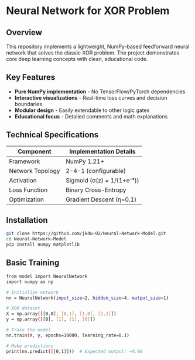 # Neural Network for XOR Problem

## Overview
This repository implements a lightweight, NumPy-based feedforward neural network that solves the classic XOR problem. The project demonstrates core deep learning concepts with clean, educational code.

## Key Features
- **Pure NumPy implementation** - No TensorFlow/PyTorch dependencies
- **Interactive visualizations** - Real-time loss curves and decision boundaries
- **Modular design** - Easily extendable to other logic gates
- **Educational focus** - Detailed comments and math explanations

## Technical Specifications
| Component          | Implementation Details                 |
|--------------------|----------------------------------------|
| Framework          | NumPy 1.21+                            |
| Network Topology   | 2-4-1 (configurable)                   |
| Activation         | Sigmoid (σ(z) = 1/(1+e⁻ᶻ))             |
| Loss Function      | Binary Cross-Entropy                   |
| Optimization       | Gradient Descent (η=0.1)               |

## Installation
```bash
git clone https://github.com/jkdu-O2/Neural-Network-Model.git
cd Neural-Network-Model
pip install numpy matplotlib
```
## Basic Training
```bash
from model import NeuralNetwork
import numpy as np

# Initialize network
nn = NeuralNetwork(input_size=2, hidden_size=4, output_size=1)

# XOR dataset
X = np.array([[0,0], [0,1], [1,0], [1,1]])
y = np.array([[0], [1], [1], [0]])

# Train the model
nn.train(X, y, epochs=10000, learning_rate=0.1)

# Make predictions
print(nn.predict([[0,1]]))  # Expected output: ~0.98
```
